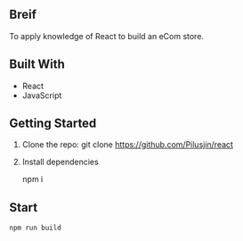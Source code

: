 
## Breif

To apply knowledge of React to build an eCom store.



## Built With

- React
- JavaScript


## Getting Started

1. Clone the repo:
    git clone https://github.com/Pilusjin/react


2. Install dependencies

    npm i


## Start
    npm run build